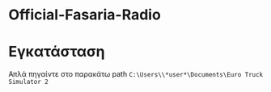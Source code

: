 # Official-Fasaria-Radio

# Εγκατάσταση

Απλά πηγαίντε στο παρακάτω path `C:\Users\\*user*\Documents\Euro Truck Simulator 2`
